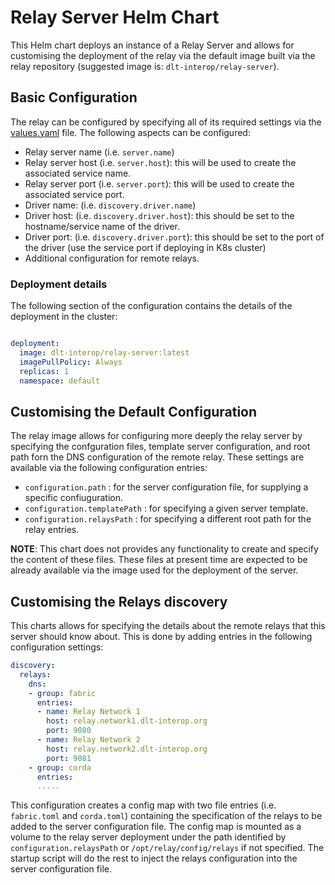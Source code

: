 <!--
 Copyright IBM Corp. All Rights Reserved.

 SPDX-License-Identifier: CC-BY-4.0
 -->
# Relay Server Helm Chart

This Helm chart deploys an instance of a Relay Server and allows for customising the deployment of the relay via the default image built via the relay repository (suggested image is: `dlt-interop/relay-server`).

## Basic Configuration

The relay can be configured by specifying all of its required settings via the [values.yaml](values.yaml) file. The following aspects can be configured:

- Relay server name (i.e. `server.name`)
- Relay server host (i.e. `server.host`): this will be used to create the associated service name.
- Relay server port (i.e. `server.port`): this will be used to create the associated service port.
- Driver name: (i.e. `discovery.driver.name`)
- Driver host: (i.e. `discovery.driver.host`): this should be set to the hostname/service name of the driver.
- Driver port: (i.e. `discovery.driver.port`): this should be set to the port of the driver (use the service port if deploying in K8s cluster)
- Additional configuration for remote relays.

### Deployment details

The following section of the configuration contains the details of the deployment in the cluster:

```yaml

deployment:
  image: dlt-interop/relay-server:latest
  imagePullPolicy: Always
  replicas: 1
  namespace: default
```


## Customising the Default Configuration

The relay image allows for configuring more deeply the relay server by specifying the confguration files,
template server configuration, and root path forn the DNS configuration of the remote relay. These settings are available via the following configuration entries:

- `configuration.path` : for the server configuration file, for supplying a specific confiuguration.
- `configuration.templatePath` : for specifying a given server template.
- `configuration.relaysPath` : for specifying a different root path for the relay entries.

__NOTE__: This chart does not provides any functionality to create and specify the content of these files. These files at present time are expected to be already available via the image used for the deployment of the server. 

## Customising the Relays discovery

This charts allows for specifying the details about the remote relays that this server should know about. This is done by adding entries in the following configuration settings:

```yaml
discovery:
  relays:
    dns:
    - group: fabric
      entries:
      - name: Relay Network 1
        host: relay.network1.dlt-interop.org
        port: 9080
      - name: Relay Network 2
        host: relay.network2.dlt-interop.org
        port: 9081
    - group: corda
      entries:
      .....
```

This configuration creates a config map with two file entries (i.e. `fabric.toml` and `corda.toml`) containing the specification of the relays to be added to the server configuration file. The config map is mounted as a volume to the relay server deployment under the path identified by `configuration.relaysPath` or `/opt/relay/config/relays` if not specified. The startup script will do the rest to inject the relays configuration into the server configuration file.
